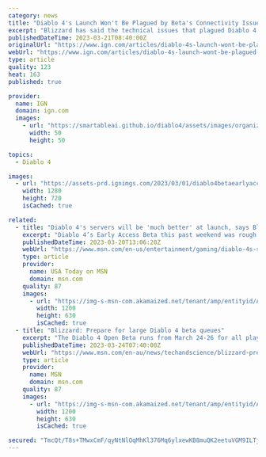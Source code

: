```yaml
---
category: news
title: "Diablo 4's Launch Won't Be Plagued by Beta's Connectivity Issues, Says Blizzard"
excerpt: "Blizzard has said the technical issues that plagued Diablo 4’s “rocky” open beta have helped pave the way for its full launch on June 6. Last weekend saw Blizzard hold the first mostly open beta for Diablo 4, which was accessible for gamers who had"
publishedDateTime: 2023-03-21T08:40:00Z
originalUrl: "https://www.ign.com/articles/diablo-4s-launch-wont-be-plagued-by-betas-connectivity-issues-says-blizzard"
webUrl: "https://www.ign.com/articles/diablo-4s-launch-wont-be-plagued-by-betas-connectivity-issues-says-blizzard"
type: article
quality: 123
heat: 163
published: true

provider:
  name: IGN
  domain: ign.com
  images:
    - url: "https://smartableai.github.io/diablo4/assets/images/organizations/ign.com-50x50.jpg"
      width: 50
      height: 50

topics:
  - Diablo 4

images:
  - url: "https://assets-prd.ignimgs.com/2023/03/01/diablo4betaearlyaccessgameplaytrailer-ign-blogroll-1677696974394.jpg?width=1280"
    width: 1280
    height: 720
    isCached: true

related:
  - title: "Diablo 4's servers will be 'much better' at launch, says Blizzard"
    excerpt: "Diablo 4’s Early Access Beta this past weekend was rough – specifically, the disconnects and long login queues ran rampant due to server instability. However, franchise general manager Rod Fergusson ..."
    publishedDateTime: 2023-03-20T13:06:20Z
    webUrl: "https://www.msn.com/en-us/entertainment/gaming/diablo-4s-servers-will-be-much-better-at-launch-says-blizzard/ar-AA18RX49"
    type: article
    provider:
      name: USA Today on MSN
      domain: msn.com
    quality: 87
    images:
      - url: "https://img-s-msn-com.akamaized.net/tenant/amp/entityid/AA18RKUu.img?h=630&w=1200&m=6&q=60&o=t&l=f&f=jpg&x=612&y=330"
        width: 1200
        height: 630
        isCached: true
  - title: "Blizzard: Prepare for large Diablo 4 beta queues"
    excerpt: "The Diablo 4 Open Beta runs from March 24-26 for all players, and the first day of last weekend's Beta was wrought with long queue times. Blizzard has asked eager players to be patient as they expect ..."
    publishedDateTime: 2023-03-24T07:40:00Z
    webUrl: "https://www.msn.com/en-au/news/techandscience/blizzard-prepare-for-large-diablo-4-beta-queues/ar-AA191TOt"
    type: article
    provider:
      name: MSN
      domain: msn.com
    quality: 87
    images:
      - url: "https://img-s-msn-com.akamaized.net/tenant/amp/entityid/AA191TOh.img?h=630&w=1200&m=6&q=60&o=t&l=f&f=jpg&x=515&y=265"
        width: 1200
        height: 630
        isCached: true

secured: "TmcQt/T8s+TMwxCmF/qyNtNlOqMhKl376Mq6ylxewKB8muQK2eetuVGM9ILTjbyv8z1iRpkoG0nwtBTYzQcXk7oU9axYIk9YECslA6e6xH5ULi1ELdNIm4JZGCcZwaqtFIvjYUWuqpHortyKtIaVadgiIkoTfF0/3vr8MWcR6XOfxYn/oATevctozuLjlljjcQBtdZkT0mj3BrWSBJYN0kpD59DC6ilJrt2GOXfE8k85PH3X8YafmNZBnxgnX3tHHvtHSgZQLyyoqNAiJ+0dNL1VaDMRMHFUEUNnFEldo4mv1bsG+zWIgCVh7BtNUVt7BhE9jXMsp+/qPSSR4Gy5HUrBSeb2r/a3eGS7TkHve28=;aSTrYgXVRkcAgTUw5X09pw=="
---
```


